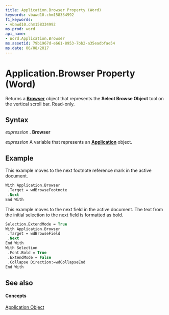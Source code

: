 ```yaml
---
title: Application.Browser Property (Word)
keywords: vbawd10.chm158334992
f1_keywords:
- vbawd10.chm158334992
ms.prod: word
api_name:
- Word.Application.Browser
ms.assetid: 79b1967d-e661-8953-7bb2-a35eadbfae54
ms.date: 06/08/2017
---
```



# Application.Browser Property (Word)

Returns a  **[Browser](Word.Browser.md)** object that represents the **Select Browse Object** tool on the vertical scroll bar. Read-only.


## Syntax

 _expression_ . **Browser**

 _expression_ A variable that represents an **[Application](Word.Application.md)** object.


## Example

This example moves to the next footnote reference mark in the active document.


```vb
With Application.Browser 
 .Target = wdBrowseFootnote 
 .Next 
End With
```

This example moves to the next field in the active document. The text from the initial selection to the next field is formatted as bold.




```vb
Selection.ExtendMode = True 
With Application.Browser 
 .Target = wdBrowseField 
 .Next 
End With 
With Selection 
 .Font.Bold = True 
 .ExtendMode = False 
 .Collapse Direction:=wdCollapseEnd 
End With
```


## See also


#### Concepts


[Application Object](Word.Application.md)

